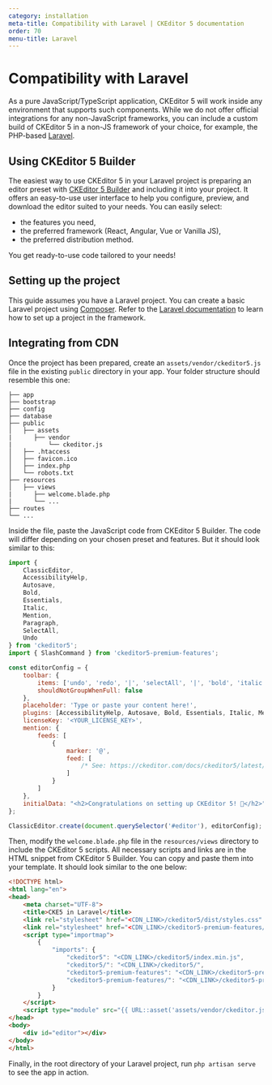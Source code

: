 ```yaml
---
category: installation
meta-title: Compatibility with Laravel | CKEditor 5 documentation
order: 70
menu-title: Laravel
---
```


# Compatibility with Laravel

As a pure JavaScript/TypeScript application, CKEditor&nbsp;5 will work inside any environment that supports such components. While we do not offer official integrations for any non-JavaScript frameworks, you can include a custom build of CKEditor&nbsp;5 in a non-JS framework of your choice, for example, the PHP-based [Laravel](https://laravel.com/).

## Using CKEditor&nbsp;5 Builder

The easiest way to use CKEditor&nbsp;5 in your Laravel project is preparing an editor preset with [CKEditor&nbsp;5 Builder](https://ckeditor.com/builder?redirect=preset) and including it into your project. It offers an easy-to-use user interface to help you configure, preview, and download the editor suited to your needs. You can easily select:
* the features you need,
* the preferred framework (React, Angular, Vue or Vanilla JS),
* the preferred distribution method.

You get ready-to-use code tailored to your needs!

## Setting up the project

This guide assumes you have a Laravel project. You can create a basic Laravel project using [Composer](https://getcomposer.org/). Refer to the [Laravel documentation](https://laravel.com/docs/10.x/installation) to learn how to set up a project in the framework.

## Integrating from CDN

Once the project has been prepared, create an `assets/vendor/ckeditor5.js` file in the existing `public` directory in your app. Your folder structure should resemble this one:

````plain
├── app
├── bootstrap
├── config
├── database
├── public
│   ├── assets
|      ├── vendor
|          └── ckeditor.js
│   ├── .htaccess
│   ├── favicon.ico
│   ├── index.php
│   └── robots.txt
├── resources
│   ├── views
|      ├── welcome.blade.php
|      └── ...
├── routes
└── ...
````

Inside the file, paste the JavaScript code from CKEditor&nbsp;5 Builder. The code will differ depending on your chosen preset and features. But it should look similar to this:

```js
import {
	ClassicEditor,
	AccessibilityHelp,
	Autosave,
	Bold,
	Essentials,
	Italic,
	Mention,
	Paragraph,
	SelectAll,
	Undo
} from 'ckeditor5';
import { SlashCommand } from 'ckeditor5-premium-features';

const editorConfig = {
	toolbar: {
		items: ['undo', 'redo', '|', 'selectAll', '|', 'bold', 'italic', '|', 'accessibilityHelp'],
		shouldNotGroupWhenFull: false
	},
	placeholder: 'Type or paste your content here!',
	plugins: [AccessibilityHelp, Autosave, Bold, Essentials, Italic, Mention, Paragraph, SelectAll, SlashCommand, Undo],
	licenseKey: '<YOUR_LICENSE_KEY>',
	mention: {
		feeds: [
			{
				marker: '@',
				feed: [
					/* See: https://ckeditor.com/docs/ckeditor5/latest/features/mentions.html */
				]
			}
		]
	},
	initialData: "<h2>Congratulations on setting up CKEditor 5! 🎉</h2>"
};

ClassicEditor.create(document.querySelector('#editor'), editorConfig);
```

Then, modify the `welcome.blade.php` file in the `resources/views` directory to include the CKEditor&nbsp;5 scripts. All necessary scripts and links are in the HTML snippet from CKEditor&nbsp;5 Builder. You can copy and paste them into your template. It should look similar to the one below:

```html
<!DOCTYPE html>
<html lang="en">
<head>
	<meta charset="UTF-8">
	<title>CKE5 in Laravel</title>
	<link rel="stylesheet" href="<CDN_LINK>/ckeditor5/dist/styles.css" />
	<link rel="stylesheet" href="<CDN_LINK>/ckeditor5-premium-features/dist/index.css" />
	<script type="importmap">
		{
			"imports": {
				"ckeditor5": "<CDN_LINK>/ckeditor5/index.min.js",
				"ckeditor5/": "<CDN_LINK>/ckeditor5/",
				"ckeditor5-premium-features": "<CDN_LINK>/ckeditor5-premium-features/index.min.js",
				"ckeditor5-premium-features/": "<CDN_LINK>/ckeditor5-premium-features/"
			}
		}
	</script>
	<script type="module" src="{{ URL::asset('assets/vendor/ckeditor.js') }}"></script>
</head>
<body>
    <div id="editor"></div>
</body>
</html>
```

Finally, in the root directory of your Laravel project, run `php artisan serve` to see the app in action.

